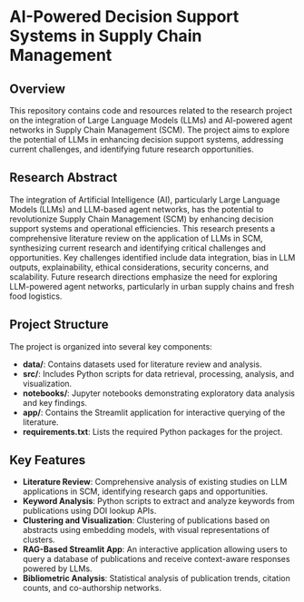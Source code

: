 # AI-Powered Decision Support Systems in Supply Chain Management

## Overview

This repository contains code and resources related to the research project on the integration of Large Language Models (LLMs) and AI-powered agent networks in Supply Chain Management (SCM). The project aims to explore the potential of LLMs in enhancing decision support systems, addressing current challenges, and identifying future research opportunities.

## Research Abstract

The integration of Artificial Intelligence (AI), particularly Large Language Models (LLMs) and LLM-based agent networks, has the potential to revolutionize Supply Chain Management (SCM) by enhancing decision support systems and operational efficiencies. This research presents a comprehensive literature review on the application of LLMs in SCM, synthesizing current research and identifying critical challenges and opportunities. Key challenges identified include data integration, bias in LLM outputs, explainability, ethical considerations, security concerns, and scalability. Future research directions emphasize the need for exploring LLM-powered agent networks, particularly in urban supply chains and fresh food logistics.

## Project Structure

The project is organized into several key components:

- **data/**: Contains datasets used for literature review and analysis.
- **src/**: Includes Python scripts for data retrieval, processing, analysis, and visualization.
- **notebooks/**: Jupyter notebooks demonstrating exploratory data analysis and key findings.
- **app/**: Contains the Streamlit application for interactive querying of the literature.
- **requirements.txt**: Lists the required Python packages for the project.

## Key Features

- **Literature Review**: Comprehensive analysis of existing studies on LLM applications in SCM, identifying research gaps and opportunities.
- **Keyword Analysis**: Python scripts to extract and analyze keywords from publications using DOI lookup APIs.
- **Clustering and Visualization**: Clustering of publications based on abstracts using embedding models, with visual representations of clusters.
- **RAG-Based Streamlit App**: An interactive application allowing users to query a database of publications and receive context-aware responses powered by LLMs.
- **Bibliometric Analysis**: Statistical analysis of publication trends, citation counts, and co-authorship networks.
